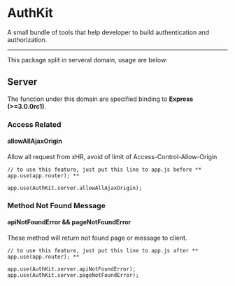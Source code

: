# AuthKit

A small bundle of tools that help developer to build authentication and authorization.

-------

This package split in serveral domain, usage are below:

## Server

The function under this domain are specified binding to **Express (>=3.0.0rc1)**.

### Access Related

#### allowAllAjaxOrigin

Allow all request from xHR, avoid of limit of Access-Control-Allow-Origin

	// to use this feature, just put this line to app.js before ** app.use(app.router); **
	
	app.use(AuthKit.server.allowAllAjaxOrigin);

### Method Not Found Message

#### apiNotFoundError && pageNotFoundError

These method will return not found page or message to client.

	// to use this feature, just put this line to app.js after ** app.use(app.router); **
	
	app.use(AuthKit.server.apiNotFoundError);
	app.use(AuthKit.server.pageNotFoundError);
	

